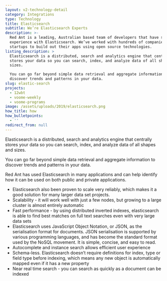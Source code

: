```yaml
---
layout: v2-technology-detail
category: Integrations
type: Technology
title: Elasticsearch
subtitle: We’re Elasticsearch Experts
description: >-
  Red Ant is a leading, Australian based team of developers that have strong
  experience with Elasticsearch. We’ve worked with hundreds of companies and
  startups to build out their apps using open source technologies.
listing_description: >
  Elasticsearch is a distributed, search and analytics engine that centrally
  stores your data so you can search, index, and analyze data of all shapes and
  sizes.  

  You can go far beyond simple data retrieval and aggregate information to
  discover trends and patterns in your data. 
slug: elastic-search
projects:
  - 12wbt
  - voome-weekly
  - voome-programs
image: /assets/uploads/2019/elasticsearch.png
how_title: how
how_bulletpoints:
  - ''
redirect_from: null
---
```


Elasticsearch is a distributed, search and analytics engine that centrally stores your data so you can search, index, and analyze data of all shapes and sizes.  

You can go far beyond simple data retrieval and aggregate information to discover trends and patterns in your data. 

Red Ant has used Elasticsearch in many applications and can help identify how it can be used on both public and private applications.

* Elasticsearch also been proven to scale very reliably, which makes it a good solution for many larger data set projects.
* Scalability - it will work well with just a few nodes, but growing to a large cluster is almost entirely automatic
* Fast performance - by using distributed inverted indexes, elasticsearch is able to find best matches on full text searches even with very large data sets
* Elasticsearch uses JavaScript Object Notation, or JSON, as the serialisation format for documents. JSON serialisation is supported by various programming languages, and has become the standard format used by the NoSQL movement. It is simple, concise, and easy to read.
* Autocomplete and instance search allows efficient user experience
* Schema-less. Elasticsearch doesn’t require definitions for index, type or field type before indexing, which means any new object is automatically mapped even if it has a new property
* Near real time search -  you can search as quickly as a document can be indexed
